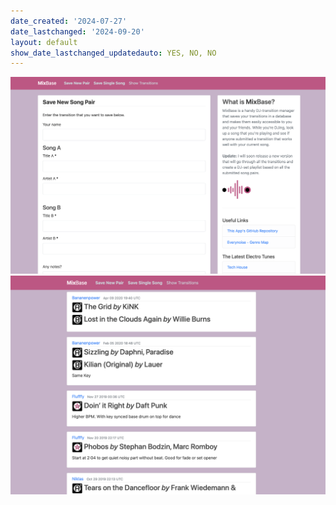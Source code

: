 ```yaml
---
date_created: '2024-07-27'
date_lastchanged: '2024-09-20'
layout: default
show_date_lastchanged_updatedauto: YES, NO, NO
---
```

![](media/cleanshot_2024-07-26-at-19-20-23@2x.png)
![](media/cleanshot_2024-07-26-at-19-19-40@2x.png)